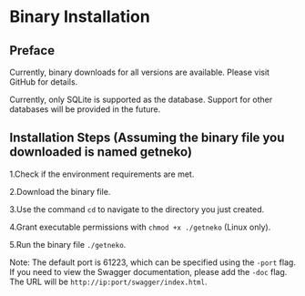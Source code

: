 # Binary Installation

## Preface

Currently, binary downloads for all versions are available. Please visit GitHub for details.

Currently, only SQLite is supported as the database. Support for other databases will be provided in the future.

## Installation Steps  (Assuming the binary file you downloaded is named getneko)
1.Check if the environment requirements are met.

2.Download the binary file.

3.Use the command `cd` to navigate to the directory you just created.

4.Grant executable permissions with `chmod +x ./getneko` (Linux only).

5.Run the binary file `./getneko`.

Note: The default port is 61223, which can be specified using the `-port` flag. If you need to view the Swagger documentation, please add the `-doc` flag. The URL will be `http://ip:port/swagger/index.html`.
